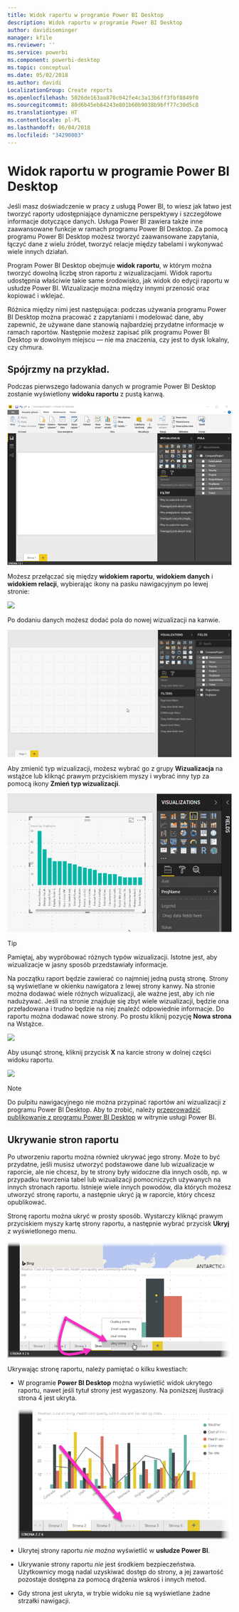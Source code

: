 ```yaml
---
title: Widok raportu w programie Power BI Desktop
description: Widok raportu w programie Power BI Desktop
author: davidiseminger
manager: kfile
ms.reviewer: ''
ms.service: powerbi
ms.component: powerbi-desktop
ms.topic: conceptual
ms.date: 05/02/2018
ms.author: davidi
LocalizationGroup: Create reports
ms.openlocfilehash: 5026de163aa870c042fe4c3a13b6ff3fbf8849f0
ms.sourcegitcommit: 80d6b45eb84243e801b60b9038b9bff77c30d5c8
ms.translationtype: HT
ms.contentlocale: pl-PL
ms.lasthandoff: 06/04/2018
ms.locfileid: "34290803"
---
```

# <a name="report-view-in-power-bi-desktop"></a>Widok raportu w programie Power BI Desktop
Jeśli masz doświadczenie w pracy z usługą Power BI, to wiesz jak łatwo jest tworzyć raporty udostępniające dynamiczne perspektywy i szczegółowe informacje dotyczące danych. Usługa Power BI zawiera także inne zaawansowane funkcje w ramach programu Power BI Desktop. Za pomocą programu Power BI Desktop możesz tworzyć zaawansowane zapytania, łączyć dane z wielu źródeł, tworzyć relacje między tabelami i wykonywać wiele innych działań.

Program Power BI Desktop obejmuje **widok raportu**, w którym można tworzyć dowolną liczbę stron raportu z wizualizacjami. Widok raportu udostępnia właściwie takie same środowisko, jak widok do edycji raportu w usłudze Power BI. Wizualizacje można między innymi przenosić oraz kopiować i wklejać.

Różnica między nimi jest następująca: podczas używania programu Power BI Desktop można pracować z zapytaniami i modelować dane, aby zapewnić, że używane dane stanowią najbardziej przydatne informacje w ramach raportów. Następnie możesz zapisać plik programu Power BI Desktop w dowolnym miejscu — nie ma znaczenia, czy jest to dysk lokalny, czy chmura.

## <a name="lets-take-a-look"></a>Spójrzmy na przykład.
Podczas pierwszego ładowania danych w programie Power BI Desktop zostanie wyświetlony **widoku raportu** z pustą kanwą.

![](media/desktop-report-view/pbi_reportviewinpbidesigner_reportview.png)

Możesz przełączać się między **widokiem raportu**, **widokiem danych** i **widokiem relacji**, wybierając ikony na pasku nawigacyjnym po lewej stronie:

![](media/desktop-report-view/pbi_reportviewinpbidesigner_changeview.png)

Po dodaniu danych możesz dodać pola do nowej wizualizacji na kanwie.

![](media/desktop-report-view/pbid_reportview_addvis.gif)

Aby zmienić typ wizualizacji, możesz wybrać go z grupy **Wizualizacja** na wstążce lub kliknąć prawym przyciskiem myszy i wybrać inny typ za pomocą ikony **Zmień typ wizualizacji**.

![](media/desktop-report-view/pbid_reportview_changevis.gif)

> [!TIP]
> Pamiętaj, aby wypróbować różnych typów wizualizacji. Istotne jest, aby wizualizacje w jasny sposób przedstawiały informacje.
> 
> 

Na początku raport będzie zawierać co najmniej jedną pustą stronę. Strony są wyświetlane w okienku nawigatora z lewej strony kanwy. Na stronie można dodawać wiele różnych wizualizacji, ale ważne jest, aby ich nie nadużywać. Jeśli na stronie znajduje się zbyt wiele wizualizacji, będzie ona przeładowana i trudno będzie na niej znaleźć odpowiednie informacje. Do raportu można dodawać nowe strony. Po prostu kliknij pozycję **Nowa strona** na Wstążce.

![](media/desktop-report-view/pbidesignerreportviewnewpage.png)

Aby usunąć stronę, kliknij przycisk **X** na karcie strony w dolnej części widoku raportu.

![](media/desktop-report-view/pbi_reportviewinpbidesigner_deletepage.png)

> [!NOTE]
> Do pulpitu nawigacyjnego nie można przypinać raportów ani wizualizacji z programu Power BI Desktop. Aby to zrobić, należy [przeprowadzić publikowanie z programu Power BI Desktop](desktop-upload-desktop-files.md) w witrynie usługi Power BI.

## <a name="hide-report-pages"></a>Ukrywanie stron raportu

Po utworzeniu raportu można również ukrywać jego strony. Może to być przydatne, jeśli musisz utworzyć podstawowe dane lub wizualizacje w raporcie, ale nie chcesz, by te strony były widoczne dla innych osób, np. w przypadku tworzenia tabel lub wizualizacji pomocniczych używanych na innych stronach raportu. Istnieje wiele innych powodów, dla których możesz utworzyć stronę raportu, a następnie ukryć ją w raporcie, który chcesz opublikować. 

Stronę raportu można ukryć w prosty sposób. Wystarczy kliknąć prawym przyciskiem myszy kartę strony raportu, a następnie wybrać przycisk **Ukryj** z wyświetlonego menu.

![](media/desktop-report-view/report-view_05.png)

Ukrywając stronę raportu, należy pamiętać o kilku kwestiach:

* W programie **Power BI Desktop** można wyświetlić widok ukrytego raportu, nawet jeśli tytuł strony jest wygaszony. Na poniższej ilustracji strona 4 jest ukryta.

    ![](media/desktop-report-view/report-view_06.png)

* Ukrytej strony raportu *nie można* wyświetlić w **usłudze Power BI**.

* Ukrywanie strony raportu *nie* jest środkiem bezpieczeństwa. Użytkownicy mogą nadal uzyskiwać dostęp do strony, a jej zawartość pozostaje dostępna za pomocą drążenia wskroś i innych metod.

* Gdy strona jest ukryta, w trybie widoku nie są wyświetlane żadne strzałki nawigacji.

